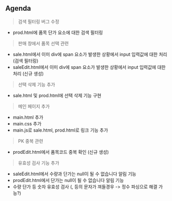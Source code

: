 ## Agenda

> 검색 필터링 버그 수정
- prod.html에 품목 단가 요소에 대한 검색 필터링

> 판매 창에서 품목 선택 관련
- sale.html에서 이미 div에 span 요소가 발생한 상황에서 input 입력값에 대한 처리 (검색 필터링)
- saleEdit.html에서 이미 div에 span 요소가 발생한 상황에서 input 입력값에 대한 처리 (신규 생성)

> 선택 삭제 기능 추가
- sale.html 및 prod.html에 선택 삭제 기능 구현

> 메인 페이지 추가
- main.html 추가
- main.css 추가
- main.js로 sale.html, prod.html로 링크 기능 추가

> PK 중복 관련
- prodEdit.html에서 품목코드 중복 확인 (신규 생성)

> 유효성 검사 기능 추가
- saleEdit.html에서 수량과 단가는 null이 될 수 없습니다 알림 기능
- prodEdit.html에서 단가는 null이 될 수 없습니다 알림 기능
- 수량 단가 등 숫자 유효성 검사 (, 등의 문자가 껴들경우 -> 정수 파싱으로 해결 가능?)